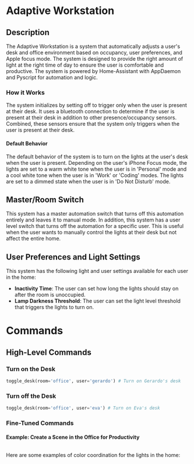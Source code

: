 # Adaptive Workstation

## Description
The Adaptive Workstation is a system that automatically adjusts a user's desk and office environment based on 
occupancy, user preferences, and Apple focus mode. The system is designed to provide the right amount of light at the
right time of day to ensure the user is comfortable and productive. The system is powered by Home-Assistant with
AppDaemon and Pyscript for automation and logic.

### How it Works
The system initializes by setting off to trigger only when the user is present at their desk. It uses a bluetooth connection
to determine if the user is present at their desk in addition to other presence/occupancy sensors. Combined, these sensors
ensure that the system only triggers when the user is present at their desk.



#### Default Behavior
The default behavior of the system is to turn on the lights at the user's desk when the user is present. Depending on the
user's iPhone Focus mode, the lights are set to a warm white tone when the user is in 'Personal' mode and a cool white tone
when the user is in 'Work' or 'Coding' modes. The lights are set to a dimmed state when the user is in 'Do Not Disturb' mode.


## Master/Room Switch
This system has a master automation switch that turns off this automation entirely and leaves it to manual mode. In
addition, this system has a user level switch that turns off the automation for a specific user. This is useful when
the user wants to manually control the lights at their desk but not affect the entire home.


## User Preferences and Light Settings
This system has the following light and user settings available for each user in the home:
- **Inactivity Time**: The user can set how long the lights should stay on after the room is unoccupied.
- **Lamp Darkness Threshold**: The user can set the light level threshold that triggers the lights to turn on.


# Commands
## High-Level Commands

### Turn on the Desk
```python
toggle_desk(room='office', user='gerardo') # Turn on Gerardo's desk
```
### Turn off the Desk
```python
toggle_desk(room='office', user='eva') # Turn on Eva's desk
```

### Fine-Tuned Commands

#### Example: Create a Scene in the Office for Productivity

```python

```
Here are some examples of color coordination for the lights in the home:
```yaml

```